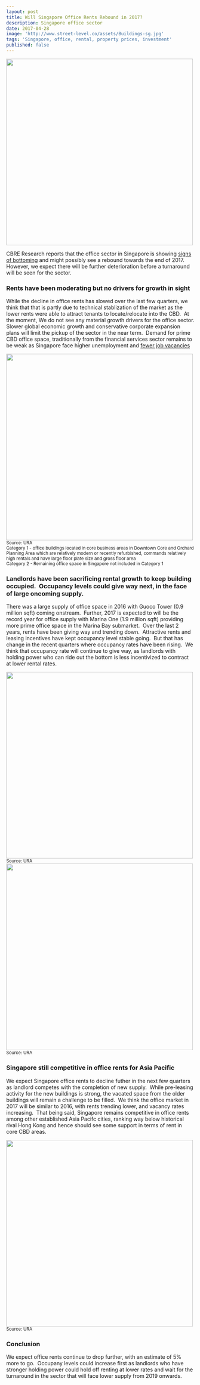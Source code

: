 ```yaml
---
layout: post
title: Will Singapore Office Rents Rebound in 2017?
description: Singapore office sector
date: 2017-04-28
image: 'http://www.street-level.co/assets/Buildings-sg.jpg'
tags: 'Singapore, office, rental, property prices, investment'
published: false
---
```


<img src="http://www.street-level.co/assets/Buildings-sg.jpg" width="500px"><br>

CBRE Research reports that the office sector in Singapore is showing [signs of bottoming](http://www.cbre.com.sg/aboutus/mediacentre/mediaarchives/Pages/Better-than-expected-pre-commitment-rates-at-office-buildings-point-to-rental-growth.aspx) and might possibly see a rebound towards the end of 2017.  However, we expect there will be further deterioration before a turnaround will be seen for the sector.

<!--more-->

### Rents have been moderating but no drivers for growth in sight
While the decline in office rents has slowed over the last few quarters, we think that that is partly due to technical stablization of the market as the lower rents were able to attract tenants to locate/relocate into the CBD.  At the moment, We do not see any material growth drivers for the office sector. Slower global economic growth and conservative corporate expansion plans will limit the pickup of the sector in the near term.  Demand for prime CBD office space, traditionally from the financial services sector remains to be weak as Singapore face higher unemployment and [fewer job vacancies](http://www.straitstimes.com/business/fewer-job-vacancies-but-more-openings-for-pmets)  

<img src="http://www.street-level.co/assets/Sg-office-rent-Apr17.png" width="500px"><br>
<sup>Source: URA<br>
Category 1 - office buildings located in core business areas in Downtown Core and Orchard Planning Area which are relatively modern or recently refurbished, commands relatively high rentals and have large floor plate size and gross floor area<br>
Category 2 - Remaining office space in Singapore not included in Category 1
</sup>

### Landlords have been sacrificing rental growth to keep building occupied.  Occupancy levels could give way next, in the face of large oncoming supply.  
There was a large supply of office space in 2016 with Guoco Tower (0.9 million sqft) coming onstream.  Further, 2017 is expected to will be the record year for office supply with Marina One (1.9 million sqft) providing more prime office space in the Marina Bay submarket.  Over the last 2 years, rents have been giving way and trending down.  Attractive rents and leasing incentives have kept occupancy level stable going.  But that has change in the recent quarters where occupancy rates have been rising.  We think that occupancy rate will continue to give way, as landlords with holding power who can ride out the bottom is less incentivized to contract at lower rental rates.

<img src="http://www.street-level.co/assets/Sg-office-rent-vacancy-Apr17.png" width="500px"><br>
<sup>Source: URA</sup>
<br>
<img src="http://www.street-level.co/assets/Sg-office-supply-Apr17.png" width="500px"><br>
<sup>Source: URA</sup>

### Singapore still competitive in office rents for Asia Pacific
We expect Singapore office rents to decline futher in the next few quarters as landlord competes with the completion of new supply.  
While pre-leasing activity for the new buildings is strong, the vacated space from the older buildings will remain a challenge to be filled.  We think the office market in 2017 will be similar to 2016, with rents trending lower, and vacancy rates increasing.  That being said, Singapore remains competitive in office rents among other established Asia Pacifc cities, ranking way below historical rival Hong Kong and hence should see some support in terms of rent in core CBD areas.

<img src="http://www.street-level.co/assets/Apac-office-rent-Apr17.png" width="500px"><br>
<sup>Source: URA</sup>

### Conclusion
We expect office rents continue to drop further, with an estimate of 5% more to go.  Occupany levels could increase first as landlords who have stronger holding power could hold off renting at lower rates and wait for the turnaround in the sector that will face lower supply from 2019 onwards.
